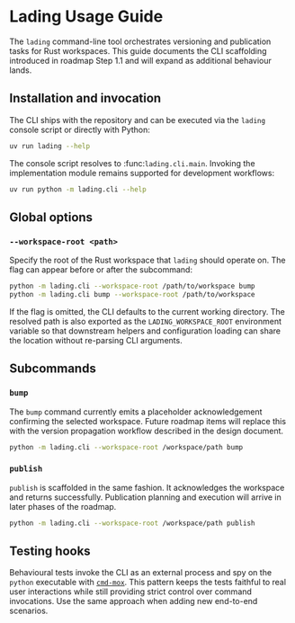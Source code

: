 # Lading Usage Guide

The `lading` command-line tool orchestrates versioning and publication tasks
for Rust workspaces. This guide documents the CLI scaffolding introduced in
roadmap Step 1.1 and will expand as additional behaviour lands.

## Installation and invocation

The CLI ships with the repository and can be executed via the `lading` console
script or directly with Python:

```bash
uv run lading --help
```

The console script resolves to :func:`lading.cli.main`. Invoking the
implementation module remains supported for development workflows:

```bash
uv run python -m lading.cli --help
```

## Global options

### `--workspace-root <path>`

Specify the root of the Rust workspace that `lading` should operate on. The
flag can appear before or after the subcommand:

```bash
python -m lading.cli --workspace-root /path/to/workspace bump
python -m lading.cli bump --workspace-root /path/to/workspace
```

If the flag is omitted, the CLI defaults to the current working directory. The
resolved path is also exported as the `LADING_WORKSPACE_ROOT` environment
variable so that downstream helpers and configuration loading can share the
location without re-parsing CLI arguments.

## Subcommands

### `bump`

The `bump` command currently emits a placeholder acknowledgement confirming the
selected workspace. Future roadmap items will replace this with the version
propagation workflow described in the design document.

```bash
python -m lading.cli --workspace-root /workspace/path bump
```

### `publish`

`publish` is scaffolded in the same fashion. It acknowledges the workspace and
returns successfully. Publication planning and execution will arrive in later
phases of the roadmap.

```bash
python -m lading.cli --workspace-root /workspace/path publish
```

## Testing hooks

Behavioural tests invoke the CLI as an external process and spy on the
`python` executable with [`cmd-mox`](./cmd-mox-usage-guide.md). This pattern
keeps the tests faithful to real user interactions while still providing strict
control over command invocations. Use the same approach when adding new
end-to-end scenarios.
